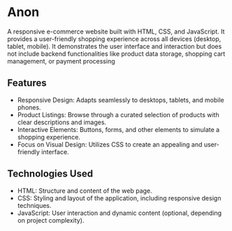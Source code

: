 # Anon
 A responsive e-commerce website built with HTML, CSS, and JavaScript. It provides a user-friendly shopping experience across all devices (desktop, tablet, mobile). It demonstrates the user interface and interaction but does not include backend functionalities like product data storage, shopping cart management, or payment processing

 ## Features
* Responsive Design: Adapts seamlessly to desktops, tablets, and mobile phones.
* Product Listings: Browse through a curated selection of products with clear descriptions and images.
* Interactive Elements: Buttons, forms, and other elements to simulate a shopping experience.
* Focus on Visual Design: Utilizes CSS to create an appealing and user-friendly interface.

## Technologies Used
* HTML: Structure and content of the web page.
* CSS: Styling and layout of the application, including responsive design techniques.
* JavaScript: User interaction and dynamic content (optional, depending on project complexity).
